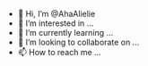 - 👋 Hi, I’m @AhaAlielie
- 👀 I’m interested in ...
- 🌱 I’m currently learning ...
- 💞️ I’m looking to collaborate on ...
- 📫 How to reach me ...

<!---
AhaAlielie/AhaAlielie is a ✨ special ✨ repository because its `README.md` (this file) appears on your GitHub profile.
You can click the Preview link to take a look at your changes.
--->
